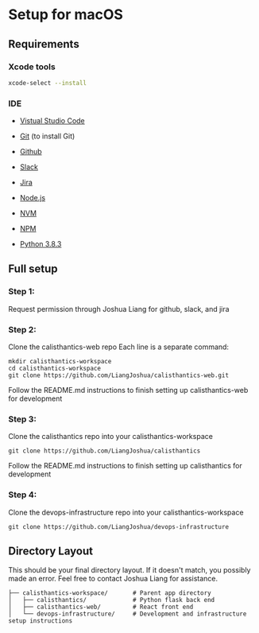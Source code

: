 # Setup for macOS

## Requirements

### Xcode tools
```bash
xcode-select --install
```

### IDE
* [Vistual Studio Code](https://code.visualstudio.com/download)

* [Git](https://git-scm.com/downloads) (to install Git)
* [Github](https://github.com/)
* [Slack](https://slack.com/)
* [Jira](https://jira.atlassian.com/)
* [Node.js](https://nodejs.org/)
* [NVM](https://github.com/nvm-sh/nvm)
* [NPM](https://www.npmjs.com/get-npm)
* [Python 3.8.3](https://www.python.org/downloads/)

## Full setup

### Step 1:
Request permission through Joshua Liang for github, slack, and jira

### Step 2:
Clone the calisthantics-web repo
Each line is a separate command:

```
mkdir calisthantics-workspace
cd calisthantics-workspace
git clone https://github.com/LiangJoshua/calisthantics-web.git
```

Follow the README.md instructions to finish setting up calisthantics-web for development

### Step 3:
Clone the calisthantics repo into your calisthantics-workspace

```
git clone https://github.com/LiangJoshua/calisthantics
```

Follow the README.md instructions to finish setting up calisthantics for development

### Step 4:
Clone the devops-infrastructure repo into your calisthantics-workspace

```
git clone https://github.com/LiangJoshua/devops-infrastructure
```

## Directory Layout
This should be your final directory layout. If it doesn't match, you possibly made an error. Feel free to contact Joshua Liang for assistance. 

```
├── calisthantics-workspace/       # Parent app directory
│   ├── calisthantics/             # Python flask back end
│   ├── calisthantics-web/         # React front end
│   └── devops-infrastructure/     # Development and infrastructure setup instructions
```